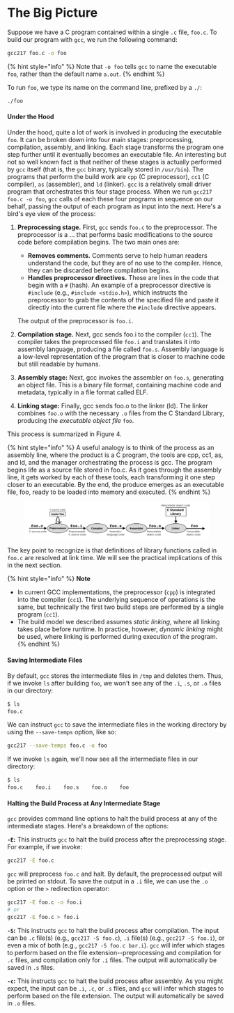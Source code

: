 # The Big Picture

Suppose we have a C program contained within a single `.c` file, `foo.c`. To build our program with `gcc`, we run the following command:

```bash
gcc217 foo.c -o foo
```

{% hint style="info" %}
Note that `-o foo` tells `gcc` to name the executable `foo`_,_ rather than the default name `a.out`.
{% endhint %}

To run `foo`, we type its name on the command line, prefixed by a `./`:

```bash
./foo
```

#### Under the Hood

Under the hood, quite a lot of work is involved in producing the executable `foo`. It can be broken down into four main stages: preprocessing, compilation, assembly, and linking. Each stage transforms the program one step further until it eventually becomes an executable file. An interesting but not so well known fact is that neither of these stages is actually performed by `gcc` itself (that is, the `gcc` binary, typically stored in `/usr/bin`). The programs that perform the build work are `cpp` (C preprocessor), `cc1` (C compiler), `as` (assembler), and `ld` (linker). `gcc` is a relatively small driver program that orchestrates this four stage process. When we run `gcc217 foo.c -o foo`, `gcc` calls of each these four programs in sequence on our behalf, passing the output of each program as input into the next. Here's a bird's eye view of the process:&#x20;

1.  **Preprocessing stage.** First, `gcc` sends `foo.c` to the preprocessor. The preprocessor is a ... that performs basic modifications to the source code before compilation begins. The two main ones are:&#x20;

    * **Removes comments.** Comments serve to help human readers understand the code, but they are of no use to the compiler. Hence, they can be discarded before compilation begins.
    * **Handles preprocessor directives.** These are lines in the code that begin with a `#` (hash). An example of a preprocessor directive is `#include` (e.g., `#include <stdio.h>`), which instructs the preprocessor to grab the contents of the specified file and paste it directly into the current file where the `#include` directive appears.

    The output of the preprocessor is `foo.i`.
2. **Compilation stage.** Next, gcc sends foo.i to the compiler (`cc1`). The compiler takes the preprocessed file `foo.i` and translates it into assembly language, producing a file called `foo.s`. Assembly language is a low-level representation of the program that is closer to machine code but still readable by humans.
3. **Assembly stage:** Next, gcc invokes the assembler on `foo.s`, generating an object file. This is a binary file format, containing machine code and metadata, typically in a file format called ELF.&#x20;
4. **Linking stage:** Finally, gcc sends foo.o to the linker (ld). The linker combines `foo.o` with the necessary `.o` files from the C Standard Library, producing the _executable object file_ `foo`.&#x20;

This process is summarized in Figure 4.&#x20;

{% hint style="info" %}
A useful analogy is to think of the process as an assembly line, where the product is a C program, the tools are cpp, cc1, as, and ld, and the manager orchestrating the process is gcc. The program begins life as a source file stored in foo.c. As it goes through the assembly line, it gets worked by each of these tools, each transforming it one step closer to an executable. By the end, the produce emerges as an executable file, foo, ready to be loaded into memory and executed. &#x20;
{% endhint %}

<figure><img src="../../.gitbook/assets/Frame 27 (5).png" alt=""><figcaption></figcaption></figure>

The key point to recognize is that definitions of library functions called in `foo.c` are resolved at link time. We will see the practical implications of this in the next section.

{% hint style="info" %}
**Note**

* In current GCC implementations, the preprocessor (`cpp`) is integrated into the compiler (`cc1`). The underlying sequence of operations is the same, but technically the first two build steps are performed by a single program (`cc1`).
* The build model we described assumes _static linking_, where all linking takes place before runtime. In practice, however, _dynamic linking_ might be used, where linking is performed during execution of the program.
{% endhint %}

#### Saving Intermediate Files

By default, `gcc` stores the intermediate files in `/tmp` and deletes them. Thus, if we invoke `ls` after building `foo`, we won't see any of the `.i`, `.s`, or `.o` files in our directory:

```bash
$ ls
foo.c
```

We can instruct `gcc` to save the intermediate files in the working directory by using the `--save-temps` option, like so:

```bash
gcc217 --save-temps foo.c -o foo
```

If we invoke `ls` again, we'll now see all the intermediate files in our directory:

```bash
$ ls
foo.c    foo.i    foo.s    foo.o    foo 
```

#### Halting the Build Process at Any Intermediate Stage

`gcc` provides command line options to halt the build process at any of the intermediate stages. Here's a breakdown of the options:

**`-E`:** This instructs `gcc` to halt the build process after the preprocessing stage. For example, if we invoke:

```bash
gcc217 -E foo.c
```

`gcc` will preprocess `foo.c` and halt. By default, the preprocessed output will be printed on stdout. To save the output in a `.i` file, we can use the `.o` option or the `>` redirection operator:

```bash
gcc217 -E foo.c -o foo.i
# or
gcc217 -E foo.c > foo.i
```

**`-S`:** This instructs `gcc` to halt the build process after compilation. The input can be `.c` file(s) (e.g., `gcc217 -S foo.c`), `.i` file(s) (e.g., `gcc217 -S foo.i`), or even a mix of both (e.g., `gcc217 -S foo.c bar.i`). `gcc` will infer which stages to perform based on the file extension--preprocessing and compilation for `.c` files, and compilation only for `.i` files. The output will automatically be saved in `.s` files.

**`-c`:** This instructs `gcc` to halt the build process after assembly. As you might expect, the input can be `.i`, `.c`, or `.s` files, and `gcc` will infer which stages to perform based on the file extension. The output will automatically be saved in `.o` files.
